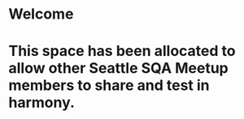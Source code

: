 # Welcome
# This space has been allocated to allow other Seattle SQA Meetup members to share and test in harmony. 
